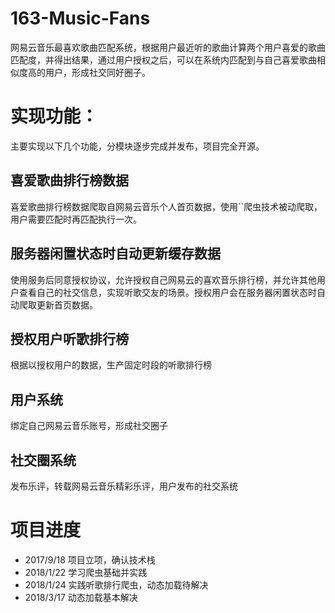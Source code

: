 # 163-Music-Fans
网易云音乐最喜欢歌曲匹配系统，根据用户最近听的歌曲计算两个用户喜爱的歌曲匹配度，并得出结果，通过用户授权之后，可以在系统内匹配到与自己喜爱歌曲相似度高的用户，形成社交同好圈子。

# 实现功能：
主要实现以下几个功能，分模块逐步完成并发布，项目完全开源。

## 喜爱歌曲排行榜数据
喜爱歌曲排行榜数据爬取自网易云音乐个人首页数据，使用``爬虫技术被动爬取，用户需要匹配时再匹配执行一次。

## 服务器闲置状态时自动更新缓存数据
使用服务后同意授权协议，允许授权自己网易云的喜欢音乐排行榜，并允许其他用户查看自己的社交信息，实现听歌交友的场景。授权用户会在服务器闲置状态时自动爬取更新首页数据。

## 授权用户听歌排行榜
根据以授权用户的数据，生产固定时段的听歌排行榜

## 用户系统
绑定自己网易云音乐账号，形成社交圈子

## 社交圈系统
发布乐评，转载网易云音乐精彩乐评，用户发布的社交系统

# 项目进度
- 2017/9/18 项目立项，确认技术栈
- 2018/1/22 学习爬虫基础并实践
- 2018/1/24 实践听歌排行爬虫，动态加载待解决
- 2018/3/17 动态加载基本解决


